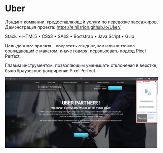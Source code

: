 # Uber
Лэндинг компании, предоставляющей услуги по перевозке пассажиров. Демонстрация проекта: https://elhilarion.github.io/Uber/

Stack: • HTML5 • CSS3 • SASS • Bootstrap • Java Script • Gulp

Цель данного проекта - сверстать лендинг, как можно точнее совпадающий с макетом, иначе говоря, исрользовать подход Pixel Perfect. 

Главым инструментом, позволяющим уменьшать отклонения в верстке, было браузерное расширение Pixel Perfect. 

![Perfect Pixel](https://github.com/ElHilarion/Uber/blob/main/uber-pp.png)


